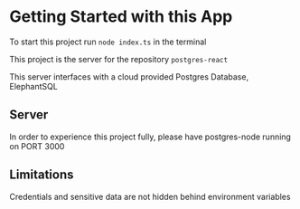 # Getting Started with this App

To start this project run `node index.ts` in the terminal

This project is the server for the repository `postgres-react`

This server interfaces with a cloud provided Postgres Database, ElephantSQL

## Server
In order to experience this project fully, please have postgres-node running on PORT 3000 

## Limitations
Credentials and sensitive data are not hidden behind environment variables
